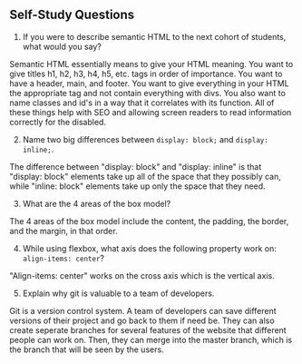 ## Self-Study Questions

1. If you were to describe semantic HTML to the next cohort of students, what would you say?

Semantic HTML essentially means to give your HTML meaning. You want to give titles h1, h2, h3, h4, h5, etc. tags in order of importance. You want to have a header, main, and footer. You want to give everything in your HTML the appropriate tag and not contain everything with divs. You also want to name classes and id's in a way that it correlates with its function. All of these things help with SEO and allowing screen readers to read information correctly for the disabled.

2. Name two big differences between ```display: block;``` and ```display: inline;```.

The difference between "display: block" and "display: inline" is that "display: block" elements take up all of the space that they possibly can, while "inline: block" elements take up only the space that they need.

3. What are the 4 areas of the box model?

The 4 areas of the box model include the content, the padding, the border, and the margin, in that order.

4. While using flexbox, what axis does the following property work on: ```align-items: center```?

"Align-items: center" works on the cross axis which is the vertical axis.

5. Explain why git is valuable to a team of developers.

Git is a version control system. A team of developers can save different versions of their project and go back to them if need be. They can also create seperate branches for several features of the website that different people can work on. Then, they can merge into the master branch, which is the branch that will be seen by the users.